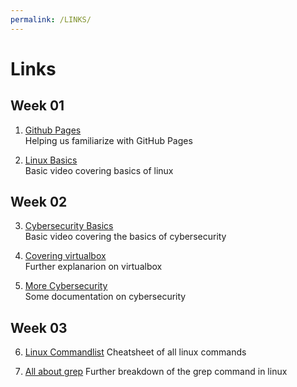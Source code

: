 ```yaml
---
permalink: /LINKS/
---
```


# Links

## Week 01

1. [Github Pages](https://www.youtube.com/watch?v=QyFcl_Fba-k)<br>
Helping us familiarize with GitHub Pages

2. [Linux Basics](https://www.youtube.com/watch?v=ROjZy1WbCIA)<br>
Basic video covering basics of linux

## Week 02

3. [Cybersecurity Basics](https://www.youtube.com/watch?v=5MMoxyK1Y9o)<br>
Basic video covering the basics of cybersecurity

4. [Covering virtualbox](https://www.youtube.com/watch?v=sB_5fqiysi4)<br>
Further explanarion on virtualbox

5. [More Cybersecurity](https://www.geeksforgeeks.org/cyber-security-types-and-importance/)<br>
Some documentation on cybersecurity

## Week 03

6. [Linux Commandlist](https://www.linuxtrainingacademy.com/linux-commands-cheat-sheet/)
Cheatsheet of all linux commands

7. [All about grep](https://www.opensourceforu.com/2012/06/beginners-guide-gnu-grep-basics/)
Further breakdown of the grep command in linux
